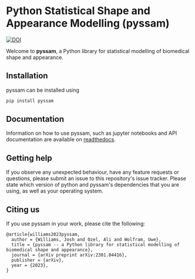 # Python Statistical Shape and Appearance Modelling (pyssam)

[![DOI](https://zenodo.org/badge/576337077.svg)](https://zenodo.org/badge/latestdoi/576337077)

Welcome to **pyssam**, a Python library for statistical modelling of biomedical shape and appearance.


## Installation

pyssam can be installed using

```bash
pip install pyssam
```

## Documentation

Information on how to use pyssam, such as jupyter notebooks and API documentation are available on 
[readthedocs](https://pyssam.readthedocs.io/en/latest/).

## Getting help

If you observe any unexpected behaviour, have any feature requests or questions, please submit an issue to 
this repository's issue tracker.
Please state which version of python and pyssam's dependencies that you are using, as well as your operating system.

## Citing us

If you use pyssam in your work, please cite the following:

```
@article{williams2023pyssam,
  author = {Williams, Josh and Ozel, Ali and Wolfram, Uwe},
  title = {pyssam -- a Python library for statistical modelling of biomedical shape and appearance},
  journal = {arXiv preprint arXiv:2301.04416},
  publisher = {arXiv},
  year = {2023},
}
```

